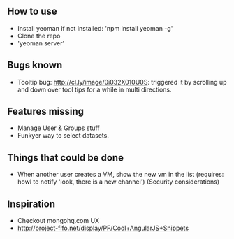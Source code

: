 How to use
----------

- Install yeoman if not installed: 'npm install yeoman -g'
- Clone the repo
- 'yeoman server'

Bugs known
-------------
- Tooltip bug:  http://cl.ly/image/0i032X010U0S: triggered it by scrolling up and down over tool tips for a while in multi directions.

Features missing
-------------
- Manage User & Groups stuff
- Funkyer way to select datasets.

Things that could be done
--------------------------
- When another user creates a VM, show the new vm in the list (requires: howl to notify 'look, there is a new channel')
  (Security considerations)


Inspiration
-----------
- Checkout mongohq.com UX
- http://project-fifo.net/display/PF/Cool+AngularJS+Snippets